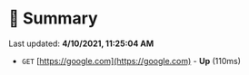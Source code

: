 # 📖 Summary
Last updated: **4/10/2021, 11:25:04 AM**

- `GET` [https://google.com](https://google.com) - **Up** (110ms)
